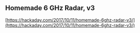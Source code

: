 ## Homemade 6 GHz Radar, v3
  
  [https://hackaday.com/2017/10/11/homemade-6ghz-radar-v3/](https://hackaday.com/2017/10/11/homemade-6ghz-radar-v3/)